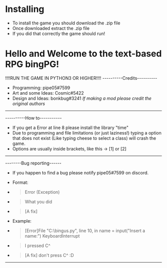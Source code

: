 # Installing
* To install the game you should download the .zip file
* Once downloaded extract the .zip file
* If you did that correctly the game should run!
# Hello and Welcome to the text-based RPG bingPG!
!!!!RUN THE GAME IN PYTHON3 OR HIGHER!!!!
----------Credits----------
* Programming: pipe05#7599
* Art and some Ideas: Cosmic#5422
* Design and Ideas: bonkbug#3241
*If making a mod please credit the original authors*
---------------------------
----------How to-----------
* If you get a Error at line 8 please install the library "time"
* Due to programming and file limitations (or just laziness!) typing a option that does not exist (Like typing cheese to select a class) will crash the game.
* Options are usually inside brackets, like this -> [1] or [2]
---------------------------
--------Bug reporting------
* If you happen to find a bug please notify pipe05#7599 on discord.
* Format:
 * >Error (Exception)
 * >What you did
 * >[A fix]

* Example:
 * >[Error]File "C:\bingus.py", line 10, in <module> name = input("Insert a name:") KeyboardInterrupt 
 * >I pressed C^
 * >[A fix] don't press C^ :D
---------------------------
